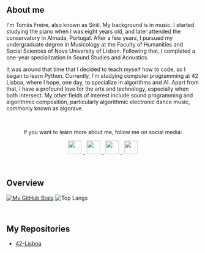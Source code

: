 ## About me

I'm Tomás Freire, also known as Siriil. My background is in music. I started studying the piano when I was eight years old, and later attended the conservatory in Almada, Portugal. After a few years, I pursued my undergraduate degree in Musicology at the Faculty of Humanities and Social Sciences of Nova University of Lisbon. Following that, I completed a one-year specialization in Sound Studies and Acoustics.

It was around that time that I decided to teach myself how to code, so I began to learn Python. Currently, I'm studying computer programming at 42 Lisboa, where I hope, one day, to specialize in algorithms and AI. Apart from that, I have a profound love for the arts and technology, especially when both intersect. My other fields of interest include sound programming and algorithmic composition, particularly algorithmic electronic dance music, commonly known as algorave. 

<br>

<p align="center">
  If you want to learn more about me, follow me on social media:
</p>

<p align="center">
  <a href="https://www.instagram.com/tomasfreirephoto/">
    <img src="https://github.com/gauravghongde/social-icons/blob/master/SVG/Color/Instagram.svg" width="35" height="35" hspace="5px"> 
  </a>
  
  <a href="https://twitter.com/codenamesiriil">
    <img src="https://github.com/gauravghongde/social-icons/blob/master/SVG/Color/Twitter.svg" width="35" height="35" hspace="5px">   
  </a>

  <a href="https://www.linkedin.com/in/tomfreire/">
    <img src="https://github.com/gauravghongde/social-icons/blob/master/SVG/Color/LinkedIN.svg" width="35" height="35" hspace="5px">
  </a>

  <a href="https://www.facebook.com/freireatomas/">
    <img src="https://github.com/gauravghongde/social-icons/blob/master/SVG/Color/Facebook.svg" width="35" height="35" hspace="5px">
  </a>
</p> 

<br>

## Overview

[![My GitHub Stats](https://github-readme-stats.vercel.app/api/?username=codenamesiriil&count_private=true&theme=merko&showicons=true)]()
![Top Langs](https://github-readme-stats.vercel.app/api/top-langs/?username=codenamesiriil&theme=merko&layout=compact)

<br>

## My Repositories

* [42-Lisboa](https://github.com/codenamesiriil/42-Lisboa/blob/main/README.md)
